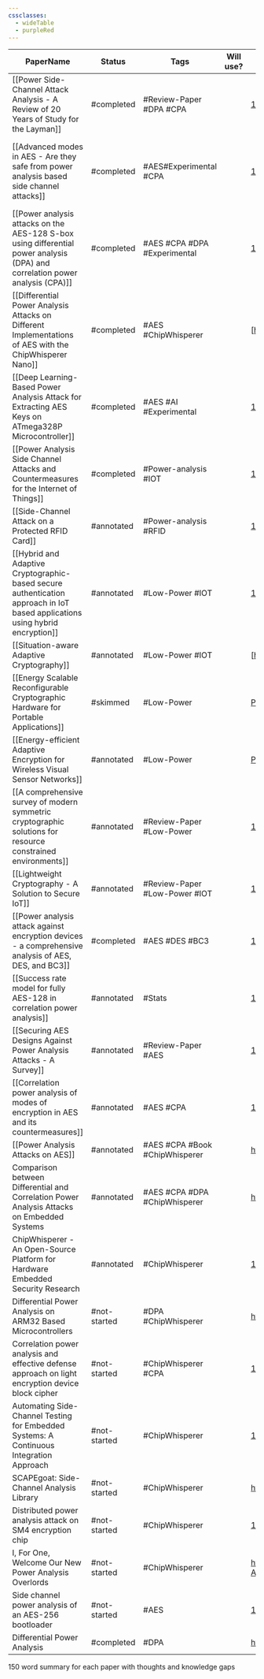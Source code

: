```yaml
---
cssclasses:
  - wideTable
  - purpleRed
---
```


| PaperName                                                                                                                    | Status       | Tags                           | Will use? | DOI                                                                                                                                  | Remarks                                                                           |
| ---------------------------------------------------------------------------------------------------------------------------- | ------------ | ------------------------------ | --------- | ------------------------------------------------------------------------------------------------------------------------------------ | --------------------------------------------------------------------------------- |
| [[Power Side-Channel Attack Analysis - A Review of 20 Years of Study for the Layman]]                                        | #completed   | #Review-Paper #DPA #CPA        |           | [10.3390/cryptography4020015](https://doi.org/10.3390/cryptography4020015)                                                           | Good overview of past research                                                    |
| [[Advanced modes in AES - Are they safe from power analysis based side channel attacks]]                                     | #completed   | #AES#Experimental #CPA         |           | [10.1109/ICCD.2014.6974678](https://doi.org/10.1109/ICCD.2014.6974678)                                                               | Looks to be most similar to what im doing - looks at effectiveness of the attacks |
| [[Power analysis attacks on the AES-128 S-box using differential power analysis (DPA) and correlation power analysis (CPA)]] | #completed   | #AES #CPA #DPA #Experimental   |           | [10.1080/23742917.2016.1231523](https://doi.org/10.1080/23742917.2016.1231523)                                                       | Comparison of 2 power analysis methods, CPA & DPA                                 |
| [[Differential Power Analysis Attacks on Different Implementations of AES with the ChipWhisperer Nano]]                      | #completed   | #AES #ChipWhisperer            |           | [https://ia.cr/2020/1008](https://ia.cr/2020/1008)                                                                                   | Shows using the chipwhisperer                                                     |
| [[Deep Learning-Based Power Analysis Attack for Extracting AES Keys on ATmega328P Microcontroller]]                          | #completed   | #AES #AI #Experimental         |           | [10.1007/s13369-023-08341-3](https://doi.org/10.1007/s13369-023-08341-3)                                                             |                                                                                   |
| [[Power Analysis Side Channel Attacks and Countermeasures for the Internet of Things]]                                       | #completed   | #Power-analysis #IOT           |           | [10.1109/PAINE56030.2022.10014854](https://doi.org/10.1109/PAINE56030.2022.10014854)                                                 | Look at low power IOT                                                             |
| [[Side-Channel Attack on a Protected RFID Card]]                                                                             | #annotated   | #Power-analysis #RFID          |           | [10.1109/ACCESS.2018.2870663](https://doi.org/10.1109/ACCESS.2018.2870663)                                                           | Looks at RFID using 3DES                                                          |
| [[Hybrid and Adaptive Cryptographic-based secure authentication approach in IoT based applications using hybrid encryption]] | #annotated   | #Low-Power #IOT                |           | [10.1016/j.pmcj.2022.101552](https://doi.org/10.1016/j.pmcj.2022.101552 "Persistent link using digital object identifier")           |                                                                                   |
| [[Situation-aware Adaptive Cryptography]]                                                                                    | #annotated   | #Low-Power #IOT                |           | [http://lup.lub.lu.se/student-papers/record/8936871](http://lup.lub.lu.se/student-papers/record/8936871)                             | Student Masters Paper                                                             |
| [[Energy Scalable Reconfigurable Cryptographic Hardware for Portable Applications]]                                          | #skimmed     | #Low-Power                     |           | [Paper](https://dspace.mit.edu/bitstream/handle/1721.1/86612/48228099-MIT.pdf?sequence=2)                                            | Very old PHD thesis - 2000                                                        |
| [[Energy-efficient Adaptive Encryption for Wireless Visual Sensor Networks]]                                                 | #annotated   | #Low-Power                     |           | [Paper](https://www.researchgate.net/publication/303753023_Energy-efficient_Adaptive_Encryption_for_Wireless_Visual_Sensor_Networks) |                                                                                   |
| [[A comprehensive survey of modern symmetric cryptographic solutions for resource constrained environments]]                 | #annotated   | #Review-Paper #Low-Power       |           | [10.1016/j.jnca.2014.09.006](https://doi.org/10.1016/j.jnca.2014.09.006 "Persistent link using digital object identifier")           |                                                                                   |
| [[Lightweight Cryptography - A Solution to Secure IoT]]                                                                      | #annotated   | #Review-Paper #Low-Power #IOT  |           | [10.1007/s11277-020-07134-3](https://doi.org/10.1007/s11277-020-07134-3)                                                             |                                                                                   |
| [[Power analysis attack against encryption devices - a comprehensive analysis of AES, DES, and BC3]]                         | #completed   | #AES #DES #BC3                 |           | [10.12928/telkomnika.v17i3.9384](http://doi.org/10.12928/telkomnika.v17i3.9384)                                                      |                                                                                   |
| [[Success rate model for fully AES-128 in correlation power analysis]]                                                       | #annotated   | #Stats                         |           | [10.1109/APCCAS.2016.7803910](https://doi.org/10.1109/APCCAS.2016.7803910)                                                           | Could base my statistical analysis off this                                       |
| [[Securing AES Designs Against Power Analysis Attacks - A Survey]]                                                           | #annotated   | #Review-Paper #AES             |           | [10.1109/JIOT.2023.3265683](https://doi.org/10.1109/JIOT.2023.3265683)                                                               |                                                                                   |
| [[Correlation power analysis of modes of encryption in AES and its countermeasures]]                                         | #annotated   | #AES #CPA                      |           | [10.1016/j.future.2017.06.004](https://doi.org/10.1016/j.future.2017.06.004 "Persistent link using digital object identifier")       |                                                                                   |
| [[Power Analysis Attacks on AES]]                                                                                            | #annotated   | #AES #CPA #Book #ChipWhisperer |           | https://link.springer.com/chapter/10.1007/978-3-031-31034-8_8                                                                        |                                                                                   |
| Comparison between Differential and Correlation Power Analysis Attacks on Embedded Systems                                   | #annotated   | #AES #CPA #DPA #ChipWhisperer  |           | https://webthesis.biblio.polito.it/21081/                                                                                            | Masters Thesis                                                                    |
| ChipWhisperer - An Open-Source Platform for Hardware Embedded Security Research                                              | #annotated   | #ChipWhisperer                 |           | [10.1007/978-3-319-10175-0_17](https://doi.org/10.1007/978-3-319-10175-0_17)                                                         |                                                                                   |
| Differential Power Analysis on ARM32 Based Microcontrollers                                                                  | #not-started | #DPA #ChipWhisperer            |           | https://pure.royalholloway.ac.uk/ws/portalfiles/portal/55793484/Differential_Power_Analysis_on_ARM32.pdf                             | Masters Thesis                                                                    |
| Correlation power analysis and effective defense approach on light encryption device block cipher                            | #not-started | #ChipWhisperer #CPA            |           | [10.1002/spy2.87](https://doi.org/10.1002/spy2.87)                                                                                   |                                                                                   |
| Automating Side-Channel Testing for Embedded Systems: A Continuous Integration Approach                                      | #not-started | #ChipWhisperer                 |           | [10.1145/3664476.3670436](https://doi.org/10.1145/3664476.3670436)                                                                   |                                                                                   |
| SCAPEgoat: Side-Channel Analysis Library                                                                                     | #not-started | #ChipWhisperer                 |           | https://digital.wpi.edu/concern/student_works/0g354k70v?locale=it                                                                    |                                                                                   |
| Distributed power analysis attack on SM4 encryption chip                                                                     | #not-started | #ChipWhisperer                 |           | [10.1038/s41598-023-50220-2](https://doi.org/10.1038/s41598-023-50220-2)                                                             |                                                                                   |
| I, For One, Welcome Our New Power Analysis Overlords                                                                         | #not-started | #ChipWhisperer                 |           | https://i.blackhat.com/us-18/Wed-August-8/us-18-OFlynn-I-For-One-Welcome-Our-New-Power-Analysis-Overloards-wp.pdf                    |                                                                                   |
| Side channel power analysis of an AES-256 bootloader                                                                         | #not-started | #AES                           |           | [10.1109/CCECE.2015.7129369](https://doi.org/10.1109/CCECE.2015.7129369)                                                             | Specifically on AES 256                                                           |
| Differential Power Analysis                                                                                                  | #completed   | #DPA                           |           | https://doi.org/10.1007/3-540-48405-1_25                                                                                             | Original DPA paper                                                                |

  
150 word summary for each paper with thoughts and knowledge gaps 
